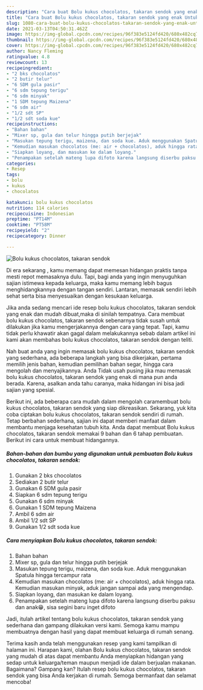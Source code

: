 ```yaml
---
description: "Cara buat Bolu kukus chocolatos, takaran sendok yang enak Untuk Jualan"
title: "Cara buat Bolu kukus chocolatos, takaran sendok yang enak Untuk Jualan"
slug: 1080-cara-buat-bolu-kukus-chocolatos-takaran-sendok-yang-enak-untuk-jualan
date: 2021-03-13T04:50:31.462Z
image: https://img-global.cpcdn.com/recipes/96f383e5124fd420/680x482cq70/bolu-kukus-chocolatos-takaran-sendok-foto-resep-utama.jpg
thumbnail: https://img-global.cpcdn.com/recipes/96f383e5124fd420/680x482cq70/bolu-kukus-chocolatos-takaran-sendok-foto-resep-utama.jpg
cover: https://img-global.cpcdn.com/recipes/96f383e5124fd420/680x482cq70/bolu-kukus-chocolatos-takaran-sendok-foto-resep-utama.jpg
author: Nancy Fleming
ratingvalue: 4.8
reviewcount: 13
recipeingredient:
- "2 bks chocolatos"
- "2 butir telur"
- "6 SDM gula pasir"
- "6 sdm tepung terigu"
- "6 sdm minyak"
- "1 SDM tepung Maizena"
- "6 sdm air"
- "1/2 sdt SP"
- "1/2 sdt soda kue"
recipeinstructions:
- "Bahan bahan"
- "Mixer sp, gula dan telur hingga putih berjejak"
- "Masukan tepung terigu, maizena, dan soda kue. Aduk menggunakan Spatula hingga tercampur rata"
- "Kemudian masukan chocolatos (me: air + chocolatos), aduk hingga rata. Kemudian masukan minyak, aduk jangan sampai ada yang mengendap."
- "Siapkan loyang, dan masukan ke dalam loyang."
- "Penampakan setelah mateng lupa difoto karena langsung diserbu paksu dan anak😁, sisa segini baru inget difoto"
categories:
- Resep
tags:
- bolu
- kukus
- chocolatos

katakunci: bolu kukus chocolatos 
nutrition: 114 calories
recipecuisine: Indonesian
preptime: "PT14M"
cooktime: "PT58M"
recipeyield: "2"
recipecategory: Dinner

---
```



![Bolu kukus chocolatos, takaran sendok](https://img-global.cpcdn.com/recipes/96f383e5124fd420/680x482cq70/bolu-kukus-chocolatos-takaran-sendok-foto-resep-utama.jpg)

Di era  sekarang , kamu memang dapat memesan hidangan praktis tanpa mesti repot memasaknya dulu. Tapi, bagi anda yang ingin menyuguhkan sajian istimewa kepada keluarga, maka kamu memang lebih bagus menghidangkannya dengan tangan sendiri. Lantaran, memasak sendiri lebih sehat serta bisa menyesuaikan dengan kesukaan keluarga.

Jika anda sedang mencari ide resep bolu kukus chocolatos, takaran sendok yang enak dan mudah dibuat,maka di sinilah tempatnya. Cara membuat bolu kukus chocolatos, takaran sendok  sebenarnya tidak susah untuk dilakukan jika kamu mengerjakannya dengan cara yang tepat. Tapi, kamu tidak perlu khawatir akan gagal dalam melakukannya 
sebab dalam artikel ini kami akan membahas bolu kukus chocolatos, takaran sendok dengan teliti.  



Nah buat anda yang ingin memasak bolu kukus chocolatos, takaran sendok yang sederhana, ada beberapa langkah yang bisa dikerjakan, pertama memilih jenis bahan, kemudian pemilihan bahan segar, hingga cara mengolah dan menyajikannya. Anda Tidak usah pusing jika mau memasak bolu kukus chocolatos, takaran sendok yang enak di mana pun anda berada. Karena, asalkan anda  tahu caranya, maka hidangan ini bisa jadi sajian yang spesial.

Berikut ini, ada beberapa cara mudah dalam mengolah caramembuat bolu kukus chocolatos, takaran sendok yang siap dikreasikan. Sekarang, yuk kita coba ciptakan bolu kukus chocolatos, takaran sendok sendiri di rumah. Tetap berbahan sederhana, sajian ini dapat memberi manfaat dalam membantu menjaga kesehatan tubuh kita. Anda dapat membuat Bolu kukus chocolatos, takaran sendok memakai 9 bahan dan 6 tahap pembuatan. Berikut ini cara untuk membuat hidangannya.

<!--inarticleads1-->

##### Bahan-bahan dan bumbu yang digunakan untuk pembuatan Bolu kukus chocolatos, takaran sendok:

1. Gunakan 2 bks chocolatos
1. Sediakan 2 butir telur
1. Gunakan 6 SDM gula pasir
1. Siapkan 6 sdm tepung terigu
1. Gunakan 6 sdm minyak
1. Gunakan 1 SDM tepung Maizena
1. Ambil 6 sdm air
1. Ambil 1/2 sdt SP
1. Gunakan 1/2 sdt soda kue




<!--inarticleads2-->

##### Cara menyiapkan Bolu kukus chocolatos, takaran sendok:

1. Bahan bahan
1. Mixer sp, gula dan telur hingga putih berjejak
1. Masukan tepung terigu, maizena, dan soda kue. Aduk menggunakan Spatula hingga tercampur rata
1. Kemudian masukan chocolatos (me: air + chocolatos), aduk hingga rata. Kemudian masukan minyak, aduk jangan sampai ada yang mengendap.
1. Siapkan loyang, dan masukan ke dalam loyang.
1. Penampakan setelah mateng lupa difoto karena langsung diserbu paksu dan anak😁, sisa segini baru inget difoto




Jadi, itulah artikel tentang  bolu kukus chocolatos, takaran sendok  yang sederhana dan gampang dilakukan versi kami. Semoga kamu mampu membuatnya dengan hasil yang dapat membuat keluarga di rumah senang. 

Terima kasih anda telah menggunakan resep yang kami tampilkan di halaman ini. Harapan kami, olahan  Bolu kukus chocolatos, takaran sendok yang mudah di atas dapat membantu Anda menyiapkan hidangan yang sedap untuk keluarga/teman maupun menjadi ide dalam berjualan makanan. Bagaimana? Gampang kan? Itulah resep bolu kukus chocolatos, takaran sendok yang bisa Anda kerjakan di rumah. Semoga bermanfaat dan selamat mencoba!

